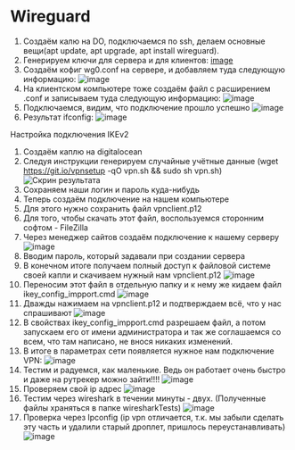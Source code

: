 # Wireguard
1. Создаём калю на DO, подключаемся по ssh, делаем основные вещи(apt update, apt upgrade, apt install wireguard).
2. Генерируем ключи для сервера и для клиентов: 
[image](https://user-images.githubusercontent.com/46522218/160557152-1e12694f-32ca-4f7d-95ba-68ef3a5f693e.png)
3. Создаём кофиг wg0.conf на сервере, и добавляем туда следующую информацию:
![image](https://user-images.githubusercontent.com/46522218/160555937-2cc8bf81-02dc-4d2c-aa0e-02c7b06630c4.png)
4. На клиентском компьютере тоже создаём файл с расширением .conf и записываем туда следующую информацию:
![image](https://user-images.githubusercontent.com/46522218/160556242-05c89153-ed2c-436f-8297-b93ad213ea87.png)
5. Подключаемся, видим, что подключение прошло успешно
![image](https://user-images.githubusercontent.com/46522218/160556578-7385d009-38a6-4e1f-8fbc-7095a33a3a44.png)
6. Результат ifconfig:
![image](https://user-images.githubusercontent.com/46522218/160556789-9d4a55f6-789f-494b-b00e-594b9fc3509e.png)


Настройка подключения IKEv2

1. Создаём каплю на digitalocean
2. Следуя инструкции генерируем случайные учётные данные (wget https://git.io/vpnsetup -qO vpn.sh && sudo sh vpn.sh)
![Скрин результата](https://user-images.githubusercontent.com/87607801/160533172-cff073b4-5c59-4567-b5dd-260e471e8afd.png)
3. Сохраняем наши логин и пароль куда-нибудь
4. Теперь создаём подключение на нашем компьютере
5. Для этого нужно сохранить файл vpnclient.p12
6. Для того, чтобы скачать этот файл, воспользуемся сторонним софтом - FileZilla
7. Через менеджер сайтов создаём подключение к нашему серверу
![image](https://user-images.githubusercontent.com/87607801/160531824-b5bf2961-6b7a-4807-ba99-5ba173847ff2.png)
8. Вводим пароль, который задавали при создании сервера
9. В конечном итоге получаем полный доступ к файловой системе своей капли и скачиваем нужный нам vpnclient.p12
![image](https://user-images.githubusercontent.com/87607801/160532008-c9097c2b-4f45-4fb6-8e8a-fd62cf798e75.png)
10. Переносим этот файл в отдельную папку и к нему же кидаем файл ikey_config_impport.cmd
![image](https://user-images.githubusercontent.com/87607801/160532132-433f6d95-4441-4dd9-a7a8-fe6ea5d8cb16.png)
11. Дважды нажимаем на vpnclient.p12 и подтверждаем всё, что у нас спрашивают
![image](https://user-images.githubusercontent.com/87607801/160532294-6ea09bd2-a32f-4e32-8d2e-abb51b32a0c4.png)
12. В свойствах ikey_config_impport.cmd разрешаем файл, а потом запускаем его от имени администратора и так же соглашаемся со всем, что там написано, не внося никаких изменений.
13. В итоге в параметрах сети появляется нужное нам подключение VPN:
![image](https://user-images.githubusercontent.com/87607801/160532556-ebddbd50-6b8d-45f2-9388-6f1ff95e90c4.png)
14. Тестим и радуемся, как маленькие. Ведь он работает очень быстро и даже на рутрекер можно зайти!!!!
![image](https://user-images.githubusercontent.com/87607801/160532653-fde10a5c-9ace-4d7e-bbd9-ad75d750978a.png)
15. Проверяем свой ip адрес
![image](https://user-images.githubusercontent.com/87607801/160538611-cd155cd9-927e-48c0-bc6a-76556fb86ff2.png)
16. Тестим через wireshark в течении минуты - двух. (Полученные файлы храняться в папке wiresharkTests)
![image](https://user-images.githubusercontent.com/87607801/160538521-68358d4e-b426-4e05-9e5c-727c0776ae7b.png)
17. Проверка через Ipconfig (ip vpn отличается, т.к. мы забыли сделать эту часть и удалили старый дроплет, пришлось переустанавливать)
![image](https://user-images.githubusercontent.com/87607801/160552871-cfcdd25c-bafc-4601-a668-e7cd5e9fe5d0.png)

